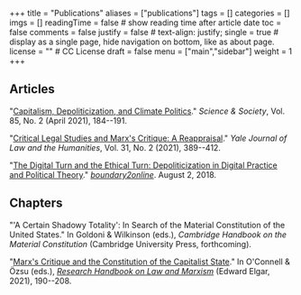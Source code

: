 +++
title = "Publications"
aliases = ["publications"]
tags = []
categories = []
imgs = []
readingTime = false  # show reading time after article date
toc = false
comments = false
justify = false  # text-align: justify;
single = true  # display as a single page, hide navigation on bottom, like as about page.
license = ""  # CC License
draft = false
menu = ["main","sidebar"]
weight = 1
+++


## Articles

"[Capitalism, Depoliticization, and Climate Politics](https://www.dropbox.com/s/3t54nqosyzv9tw8/hunter-2021-PREPRINT.pdf?dl=0)." _Science & Society_, Vol. 85, No. 2 (April 2021), 184--191.

"[Critical Legal Studies and Marx's Critique: A Reappraisal](https://openyls.law.yale.edu/handle/20.500.13051/7578)." _Yale Journal of Law and the Humanities_, Vol. 31, No. 2 (2021), 389--412.

"[The Digital Turn and the Ethical Turn: Depoliticization in Digital Practice and Political Theory](https://www.boundary2.org/2018/08/hunter/)." [_boundary2online_](https://www.boundary2.org/2018/08/hunter/). August 2, 2018.

## Chapters

"'A Certain Shadowy Totality': In Search of the Material Constitution of the United States." In Goldoni & Wilkinson (eds.), _Cambridge Handbook on the Material Constitution_ (Cambridge University Press, forthcoming).

"[Marx's Critique and the Constitution of the Capitalist State](https://www.dropbox.com/s/hm36xp9w1ptwud2/Hunter-Marxs-critique-constitution-capitalist-state-PREPRINT.pdf?dl=0)." In O'Connell & Özsu (eds.), [_Research Handbook on Law and Marxism_](https://www.e-elgar.com/shop/usd/research-handbook-on-law-and-marxism-9781788119856.html) (Edward Elgar, 2021), 190--208.
